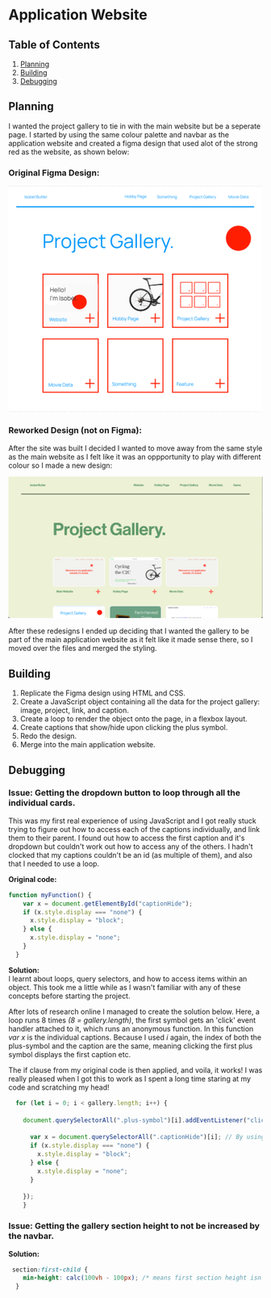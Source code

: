 
# Application Website

## Table of Contents
1. [Planning](#Planning) 
2. [Building](#Building)  
3. [Debugging](#Debugging)

## Planning

I wanted the project gallery to tie in with the main website but be a seperate page. I started by using the same colour palette and navbar as the application website and created a figma design that used alot of the strong red as the website, as shown below:

### Original Figma Design:

![Original Website design](images/figma_design.png)

### Reworked Design (not on Figma):
After the site was built I decided I wanted to move away from the same style as the main website as I felt like it was an oppportunity to play with different colour so I made a new design:  

![Next Website design](images/old_design.png)

After these redesigns I ended up deciding that I wanted the gallery to be part of the main application website as it felt like it made sense there, so I moved over the files and merged the styling.

## Building

1. Replicate the Figma design using HTML and CSS.
2. Create a JavaScript object containing all the data for the project gallery: image, project, link, and caption.
3. Create a loop to render the object onto the page, in a flexbox layout.
4. Create captions that show/hide upon clicking the plus symbol.
5. Redo the design.
6. Merge into the main application website.

## Debugging

### Issue: Getting the dropdown button to loop through all the individual cards.
This was my first real experience of using JavaScript and I got really stuck trying to figure out how to access each of the captions individually, and link them to their parent. I found out how to access the first caption and it's dropdown but couldn't work out how to access any of the others. I hadn't clocked that my captions couldn't be an id (as multiple of them), and also that I needed to use a loop.

**Original code:**
```javascript
function myFunction() {
    var x = document.getElementById("captionHide");
    if (x.style.display === "none") {
      x.style.display = "block";
    } else {
      x.style.display = "none";
    }
  }
```

**Solution:**  
I learnt about loops, query selectors, and how to access items within an object. This took me a little while as I wasn't familiar with any of these concepts before starting the project.

After lots of research online I managed to create the solution below. Here, a loop runs 8 times *(8 = gallery.length)*, the first symbol gets an 'click' event handler attached to it, which runs an anonymous function. In this function *var x* is the individual captions. Because I used *i* again, the index of both the plus-symbol and the caption are the same, meaning clicking the first plus symbol displays the first caption etc.

The if clause from my original code is then applied, and voila, it works! I was really pleased when I got this to work as I spent a long time staring at my code and scratching my head!

```javascript
  for (let i = 0; i < gallery.length; i++) {
    
    document.querySelectorAll(".plus-symbol")[i].addEventListener("click", function() {
    
      var x = document.querySelectorAll(".captionHide")[i]; // By using querySelectorAll and captionHide as a class, you can select which index number to affect.
      if (x.style.display === "none") {
        x.style.display = "block";
      } else {
        x.style.display = "none";
      }
      
    });
    } 
```
### Issue: Getting the gallery section height to not be increased by the navbar.

**Solution:**  
```css
 section:first-child {
    min-height: calc(100vh - 100px); /* means first section height isn't increased by navbar - very sexy */
  }
```